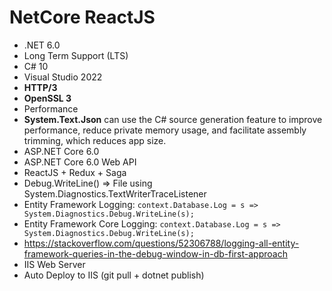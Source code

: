 # NetCore ReactJS
+ .NET 6.0
+ Long Term Support (LTS)
+ C# 10
+ Visual Studio 2022
+ **HTTP/3**
+ **OpenSSL 3**
+ Performance
+ **System.Text.Json** can use the C# source generation feature to improve performance, reduce private memory usage, and facilitate assembly trimming, which reduces app size.
+ ASP.NET Core 6.0
+ ASP.NET Core 6.0 Web API
+ ReactJS + Redux + Saga
+ Debug.WriteLine() => File using System.Diagnostics.TextWriterTraceListener
+ Entity Framework Logging: `context.Database.Log = s => System.Diagnostics.Debug.WriteLine(s);`
+ Entity Framework Core Logging: `context.Database.Log = s => System.Diagnostics.Debug.WriteLine(s);`
+ https://stackoverflow.com/questions/52306788/logging-all-entity-framework-queries-in-the-debug-window-in-db-first-approach
+ IIS Web Server
+ Auto Deploy to IIS (git pull + dotnet publish)

